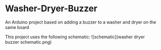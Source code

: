 # Washer-Dryer-Buzzer
An Arduino project based on adding a buzzer to a washer and dryer on the same board

This project uses the following schematic:
![schematic](washer dryer buzzer schematic.png)
